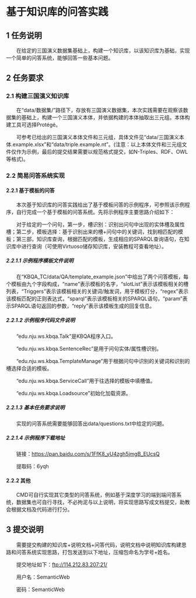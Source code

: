 # 基于知识库的问答实践
## 1  任务说明

　　在给定的三国演义数据集基础上，构建一个知识库，以该知识库为基础，实现一个简单的问答系统，能够回答一些基本问题。

## 2 任务要求

### 2.1  构建三国演义知识库

　　在“data/数据集/”路径下，存放有三国演义数据集，本次实践需要在观察该数据集的基础上，构建一个三国演义本体，并依据构建的本体抽取出三元组。本体构建工具可选择Protégé。

　　可参考已给出的三国演义本体文件和三元组，具体文件见“data/三国演义本体.example.xlsx”和“data/triple.example.nt”。(注意：以上本体文件和三元组文件仅作为示例，最后的提交结果需要以规范格式提交，如N-Triples、RDF、OWL等格式)。

### 2.2  简易问答系统实现

#### 2.2.1  基于模板的问答

　　本次基于知识库的问答实践给出了基于模板问答的示例程序，可参照该示例程序，自行完成一个基于模板的问答系统。先将示例程序主要思路介绍如下：

　　对于给定的一个问句，第一步，槽识别：识别出问句中出现的实体槽及属性槽；第二步，模板选择：基于识别出来的槽+问句中的关键词，找到相匹配的模板；第三部，知识库查询，根据匹配的模板，生成相应的SPARQL查询语句，在知识库中进行查询（可使用Virtuoso储存知识库，安装教程可查看地址）。

##### 2.2.1.1  示例程序模板文件说明

　　在“KBQA_TC/data/QA/template_example.json”中给出了两个问答模板，每个模板由九个字段构成，“name”表示模板的名字，“slotList”表示该模板相关的槽列表，“Triggers”表示该模板相关的关键词/触发词，用于模板打分，“regex”表示该模板匹配的正则表达式，“sparql”表示该模板相关的SPARQL语句，“param”表示SPARQL语句返回的参数，“reply”表示该模板生成的回复信息。 

##### 2.2.1.2  示例程序代码文件说明

　　“edu.nju.ws.kbqa.Talk”是KBQA程序入口。

　　“edu.nju.ws.kbqa.SentenceRec”是用于问句实体/属性槽识别。

　　“edu.nju.ws.kbqa.TemplateManage”用于根据问句中识别的关键词和识别的槽选择合适的模板。

　　“edu.nju.ws.kbqa.ServiceCall”用于往选择的模板中填槽值。

　　“edu.nju.ws.kbqa.Loadsource”初始化加载资源。

##### 2.2.1.3  基本任务要求说明

　　实现的问答系统需要能够回答出data/questions.txt中给定的问题。

##### 2.2.1.4  示例程序下载地址

　　链接：https://pan.baidu.com/s/1FfK8_yU4zgh5jmgB_EUcsQ 

　　提取码：6yqh 

#### 2.2.2  其他

　　CMD可自行实现其它类型的问答系统，例如基于深度学习的端到端问答系统，数据集也可自行寻找，不必拘泥与以上说明，将实现思路写成文档提交，助教会根据文档及代码进行打分。			

## 3  提交说明

　　需要提交构建的知识库+说明文档+问答代码，说明文档中说明知识库构建思路和问答系统实现思路，打包发送到以下地址，压缩包命名为学号+姓名。

　　提交地址如下：ftp://114.212.83.207:21/

　　用户名：SemanticWeb

　　密码：SemanticWeb

​	